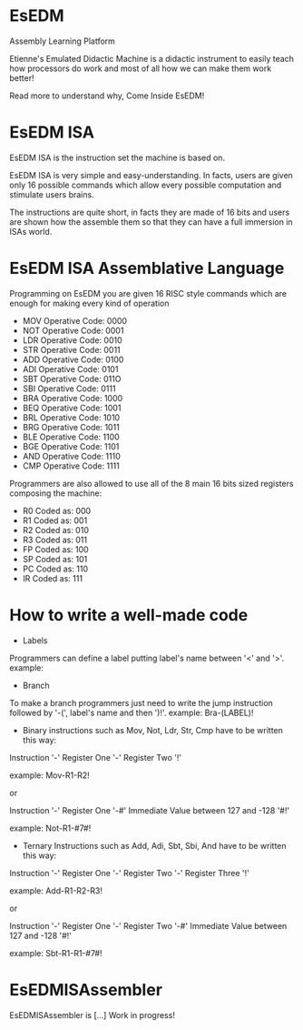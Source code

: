 # EsEDM
Assembly Learning Platform

Etienne's Emulated Didactic Machine
is a didactic instrument to easily teach how processors do work and most of all how we can make them work better!

Read more to understand why, Come Inside EsEDM!

# EsEDM ISA

EsEDM ISA is the instruction set the machine is based on.

EsEDM ISA is very simple and easy-understanding. 
In facts, users are given only 16 possible commands which allow every possible computation and stimulate users brains.

The instructions are quite short, in facts they are made of 16 bits and users are shown how the assemble them so that they can have a full immersion in ISAs world.

# EsEDM ISA Assemblative Language

Programming on EsEDM you are given 16 RISC style commands which are enough for making every kind of operation

- MOV	Operative Code: 0000	
- NOT	Operative Code: 0001
- LDR	Operative Code: 0010
- STR	Operative Code: 0011
- ADD	Operative Code: 0100
- ADI	Operative Code: 0101
- SBT	Operative Code: 011O	
- SBI	Operative Code: 0111
- BRA	Operative Code: 1000 
- BEQ	Operative Code: 1001 
- BRL	Operative Code: 1010 
- BRG	Operative Code: 1011 
- BLE	Operative Code: 1100 
- BGE	Operative Code: 1101 
- AND	Operative Code: 1110 
- CMP	Operative Code: 1111 

Programmers are also allowed to use all of the 8 main 16 bits sized registers composing the machine:

- R0	Coded as: 000 
- R1	Coded as: 001 
- R2	Coded as: 010 
- R3	Coded as: 011 
- FP	Coded as: 100 
- SP	Coded as: 101 
- PC	Coded as: 110 
- IR	Coded as: 111 

# How to write a well-made code

- Labels

Programmers can define a label putting label's name between '<' and '>'.
example: <LABEL>
  
- Branch

To make a branch programmers just need to write the jump instruction followed by '-(', label's name and then ')!'.
example: Bra-(LABEL)!

- Binary instructions such as Mov, Not, Ldr, Str, Cmp have to be written this way:

Instruction '-' Register One '-' Register Two '!'

example: Mov-R1-R2!

or

Instruction '-' Register One '-#' Immediate Value between 127 and -128 '#!'

example: Not-R1-#7#!

- Ternary Instructions such as Add, Adi, Sbt, Sbi, And have to be written this way:

Instruction '-' Register One '-' Register Two '-' Register Three '!'

example: Add-R1-R2-R3!

or

Instruction '-' Register One '-' Register Two '-#' Immediate Value between 127 and -128 '#!'

example: Sbt-R1-R1-#7#!

# EsEDMISAssembler

EsEDMISAssembler is [...] Work in progress!
